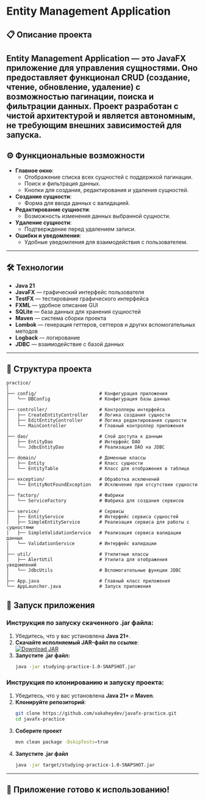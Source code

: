 # Entity Management Application

## 📋 Описание проекта
**Entity Management Application** — это JavaFX приложение для управления сущностями. Оно предоставляет функционал **CRUD** (создание, чтение, обновление, удаление) с возможностью **пагинации**, **поиска** и **фильтрации** данных. Проект разработан с чистой архитектурой и является **автономным**, не требующим внешних зависимостей для запуска.
---

## ⚙️ Функциональные возможности
- **Главное окно**:
  - Отображение списка всех сущностей с поддержкой пагинации.
  - Поиск и фильтрация данных.
  - Кнопки для создания, редактирования и удаления сущностей.
- **Создание сущности**:
  - Форма для ввода данных с валидацией.
- **Редактирование сущности**:
  - Возможность изменения данных выбранной сущности.
- **Удаление сущности**:
  - Подтверждение перед удалением записи.
- **Ошибки и уведомления**:
  - Удобные уведомления для взаимодействия с пользователем.
  
---

## 🛠️ Технологии
- **Java 21**  
- **JavaFX** — графический интерфейс пользователя  
- **TestFX** — тестирование графического интерфейса
- **FXML** — удобное описание GUI
- **SQLite** — база данных для хранения сущностей  
- **Maven** — система сборки проекта  
- **Lombok** — генерация геттеров, сеттеров и других вспомогательных методов
- **Logback** — логирование
- **JDBC** — взаимодействие с базой данных  

---

## 📂 Структура проекта

```plaintext
practice/
│
├── config/                       # Конфигурация приложения
│   └── DBConfig                  # Конфигурация базы данных
│
├── controller/                   # Контроллеры интерфейса
│   ├── CreateEntityController    # Логика создания сущности
│   ├── EditEntityController      # Логика редактирования сущности
│   └── MainController            # Главный контроллер приложения
│
├── dao/                          # Слой доступа к данным
│   ├── EntityDao                 # Интерфейс DAO
│   └── JdbcEntityDao             # Реализация DAO на JDBC
│
├── domain/                       # Доменные классы
│   ├── Entity                    # Класс сущности
│   └── EntityTable               # Класс для отображения в таблице
│
├── exception/                    # Обработка исключений
│   └── EntityNotFoundException   # Исключение при отсутствии сущности
│
├── factory/                      # Фабрики
│   └── ServiceFactory            # Фабрика для создания сервисов
│
├── service/                      # Сервисы
│   ├── EntityService             # Интерфейс сервиса сущностей
│   ├── SimpleEntityService       # Реализация сервиса для работы с сущностями
│   ├── SimpleValidationService   # Реализация сервиса валидации данных
│   └── ValidationService         # Интерфейс валидации
│
├── util/                         # Утилитные классы
│   ├── AlertUtil                 # Утилита для отображения уведомлений
│   └── JdbcUtils                 # Вспомогательные функции JDBC
│
├── App.java                      # Главный класс приложения
└── AppLauncher.java              # Запуск приложения
```
## 🚀 Запуск приложения

### Инструкция по запуску скаченного .jar файла:
1. Убедитесь, что у вас установлена **Java 21+**.  
2. **Скачайте исполняемый **JAR-файл** по ссылке**:  
[![Download JAR](https://img.shields.io/badge/Download%20JAR-Yandex.Disk-blue)](https://disk.yandex.ru/d/VXZ_zVr0aoH9oQ)
3. **Запустите .jar файл:**
   ```bash
   java -jar studying-practice-1.0-SNAPSHOT.jar
   ```
### Инструкция по клонированию и запуску проекта:
1. Убедитесь, что у вас установлена **Java 21+** и **Maven**.  
2. **Клонируйте репозиторий**:
   ```bash
   git clone https://github.com/vakaheydev/javafx-practice.git
   cd javafx-practice
   ```
3. **Соберите проект**
   ```bash
   mvn clean package -DskipTests=true
   ```
4. **Запустите .jar файл**
   ```bash
   java -jar target/studying-practice-1.0-SNAPSHOT.jar
   ```
---

## 🎉 Приложение готово к использованию!
